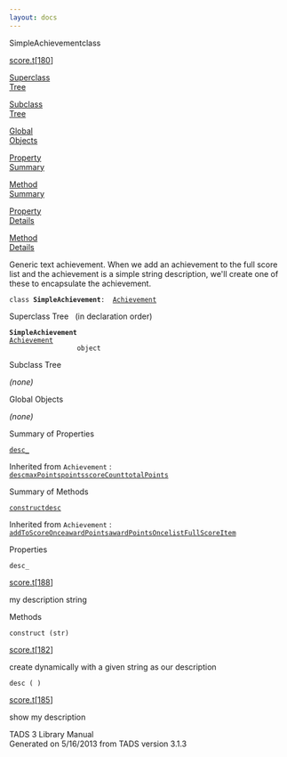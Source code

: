 ```yaml
---
layout: docs
---
```

<span class="title">SimpleAchievement</span><span class="type">class</span>

[score.t](../file/score.t.html)\[[180](../source/score.t.html#180)\]

[Superclass  
Tree](#_SuperClassTree_)

[Subclass  
Tree](#_SubClassTree_)

[Global  
Objects](#_ObjectSummary_)

[Property  
Summary](#_PropSummary_)

[Method  
Summary](#_MethodSummary_)

[Property  
Details](#_Properties_)

[Method  
Details](#_Methods_)



Generic text achievement. When we add an achievement to the full score
list and the achievement is a simple string description, we'll create
one of these to encapsulate the achievement.

`class `**`SimpleAchievement`**` :   `[`Achievement`](../object/Achievement.html)



<span id="_SuperClassTree_"></span>



<span class="hdln">Superclass Tree</span>   (in declaration order)



**`SimpleAchievement`**  
[`Achievement`](../object/Achievement.html)  
`                 object`  
<span id="_SubClassTree_"></span>



<span class="hdln">Subclass Tree</span>  



*(none)* <span id="_ObjectSummary_"></span>



<span class="hdln">Global Objects</span>  



*(none)* <span id="_PropSummary_"></span>



<span class="hdln">Summary of Properties</span>  



[`desc_`](#desc_)

Inherited from `Achievement` :  
[`desc`](../object/Achievement.html#desc)[`maxPoints`](../object/Achievement.html#maxPoints)[`points`](../object/Achievement.html#points)[`scoreCount`](../object/Achievement.html#scoreCount)[`totalPoints`](../object/Achievement.html#totalPoints)

<span id="_MethodSummary_"></span>



<span class="hdln">Summary of Methods</span>  



[`construct`](#construct)[`desc`](#desc)

Inherited from `Achievement` :  
[`addToScoreOnce`](../object/Achievement.html#addToScoreOnce)[`awardPoints`](../object/Achievement.html#awardPoints)[`awardPointsOnce`](../object/Achievement.html#awardPointsOnce)[`listFullScoreItem`](../object/Achievement.html#listFullScoreItem)

<span id="_Properties_"></span>



<span class="hdln">Properties</span>  



<span id="desc_"></span>

`desc_`

[score.t](../file/score.t.html)\[[188](../source/score.t.html#188)\]



my description string



<span id="_Methods_"></span>



<span class="hdln">Methods</span>  



<span id="construct"></span>

`construct (str)`

[score.t](../file/score.t.html)\[[182](../source/score.t.html#182)\]



create dynamically with a given string as our description



<span id="desc"></span>

`desc ( )`

[score.t](../file/score.t.html)\[[185](../source/score.t.html#185)\]



show my description





TADS 3 Library Manual  
Generated on 5/16/2013 from TADS version 3.1.3


